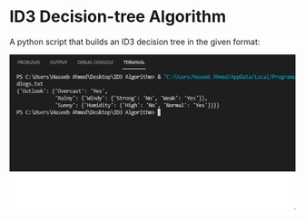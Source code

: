 # ID3 Decision-tree Algorithm 
 A python script that builds an ID3 decision tree in the given format: 
 
 ![alt text](/Output.png)
